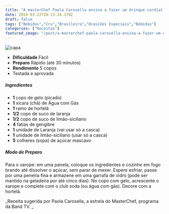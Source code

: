 ```yaml
---
title: "A masterChef Paola Carosella ensina a fazer um drinque cordial de gengibre"
date: 2018-03-22T20:13:24.179Z
draft: false
tags: ["Bebidas","Cru","Brasileira","Ocasiões Especiais","Bebidas"]
categories: ["Receitas"]
featured_image: "/post/a-masterchef-paola-carosella-ensina-a-fazer-um-drinque-cordial-de-gengibre.24f138c2.jpg"
---
```


![capa](/post/a-masterchef-paola-carosella-ensina-a-fazer-um-drinque-cordial-de-gengibre.24f138c2.jpg)

*   **Dificuldade** Fácil
*   **Preparo** Rápido (até 30 minutos)
*   **Rendimento** 5 copos
*   Testada e aprovada
    

##### Ingredientes

*   **1** copo de gelo (picado)
*   **1** xícara (chá) de Água com Gás
*   **1** ramo de hortelã
*   **1/2** copo de suco de laranja
*   **1/2** copo de suco de limão-siciliano
*   **4** fatias de gengibre
*   **1** unidade de Laranja (vai usar só a casca)
*   **1** unidade de limão-siciliano (usar só a casca)
*   **5** colheres (sopa) de açúcar mascavo

##### Modo de Preparo

Para o xarope: em uma panela, coloque os ingredientes e cozinhe em fogo brando até dissolver o açúcar, sem parar de mexer. Espere esfriar, passe por uma peneira fina e armazene em uma garrafa de vidro (pode ser mantido na geladeira por até cinco dias). No copo com gelo, acrescente o xarope e complete com o club soda (ou água com gás). Decore com a hortelã.

_Receita sugerida por Paola Carosella, a estrela do MasterChef, programa da Band TV. _
